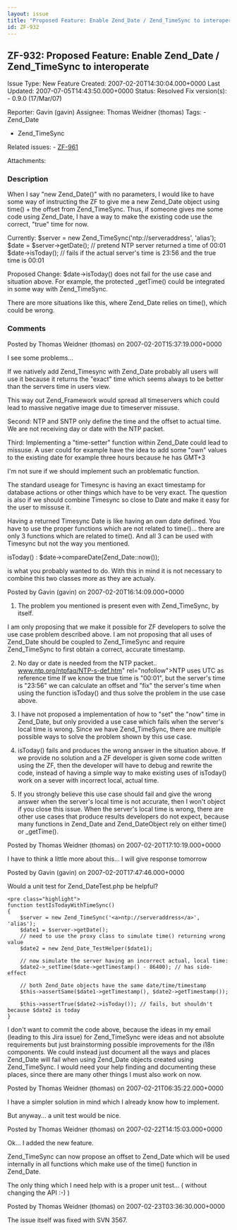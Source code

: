 ```yaml
---
layout: issue
title: "Proposed Feature: Enable Zend_Date / Zend_TimeSync to interoperate"
id: ZF-932
---
```


ZF-932: Proposed Feature: Enable Zend\_Date / Zend\_TimeSync to interoperate
----------------------------------------------------------------------------

 Issue Type: New Feature Created: 2007-02-20T14:30:04.000+0000 Last Updated: 2007-07-05T14:43:50.000+0000 Status: Resolved Fix version(s): - 0.9.0 (17/Mar/07)
 
 Reporter:  Gavin (gavin)  Assignee:  Thomas Weidner (thomas)  Tags: - Zend\_Date
- Zend\_TimeSync
 
 Related issues: - [ZF-961](/issues/browse/ZF-961)
 
 Attachments: 
### Description

When I say "new Zend\_Date()" with no parameters, I would like to have some way of instructing the ZF to give me a new Zend\_Date object using time() + the offset from Zend\_TimeSync. Thus, if someone gives me some code using Zend\_Date, I have a way to make the existing code use the correct, "true" time for now.

Currently: $server = new Zend\_TimeSync('<a>ntp://serveraddress</a>', 'alias'); $date = $server->getDate(); // pretend NTP server returned a time of 00:01 $date->isToday(); // fails if the actual server's time is 23:56 and the true time is 00:01

Proposed Change: $date->isToday() does not fail for the use case and situation above. For example, the protected \_getTime() could be integrated in some way with Zend\_TimeSync.

There are more situations like this, where Zend\_Date relies on time(), which could be wrong.

 

 

### Comments

Posted by Thomas Weidner (thomas) on 2007-02-20T15:37:19.000+0000

I see some problems...

If we natively add Zend\_Timesync with Zend\_Date probably all users will use it because it returns the "exact" time which seems always to be better than the servers time in users view.

This way out Zend\_Framework would spread all timeservers which could lead to massive negative image due to timeserver missuse.

Second: NTP and SNTP only define the time and the offset to actual time. We are not receiving day or date with the NTP packet.

Third: Implementing a "time-setter" function within Zend\_Date could lead to missuse. A user could for example have the idea to add some "own" values to the existing date for example three hours because he has GMT+3

I'm not sure if we should implement such an problematic function.

The standard useage for Timesync is having an exact timestamp for database actions or other things which have to be very exact. The question is also if we should combine Timesync so close to Date and make it easy for the user to missuse it.

Having a returned Timesync Date is like having an own date defined. You have to use the proper functions which are not related to time()... there are only 3 functions which are related to time(). And all 3 can be used with Timesync but not the way you mentioned.

isToday() : $date->compareDate(Zend\_Date::now());

is what you probably wanted to do. With this in mind it is not necessary to combine this two classes more as they are actualy.

 

 

Posted by Gavin (gavin) on 2007-02-20T16:14:09.000+0000

1) The problem you mentioned is present even with Zend\_TimeSync, by itself.

I am only proposing that we make it possible for ZF developers to solve the use case problem described above. I am not proposing that all uses of Zend\_Date should be coupled to Zend\_TimeSync and require Zend\_TimeSync to first obtain a correct, accurate timestamp.

2) No day or date is needed from the NTP packet.. <a href="">www.ntp.org/ntpfaq/NTP-s-def.htm</a>" rel="nofollow">NTP uses UTC as reference time If we know the true time is "00:01", but the server's time is "23:56" we can calculate an offset and "fix" the server's time when using the function isToday() and thus solve the problem in the use case above.

3) I have not proposed a implementation of how to "set" the "now" time in Zend\_Date, but only provided a use case which fails when the server's local time is wrong. Since we have Zend\_TimeSync, there are multiple possible ways to solve the problem shown by this use case.

4) isToday() fails and produces the wrong answer in the situation above. If we provide no solution and a ZF developer is given some code written using the ZF, then the developer will have to debug and rewrite the code, instead of having a simple way to make existing uses of isToday() work on a sever with incorrect local, actual time.

5) If you strongly believe this use case should fail and give the wrong answer when the server's local time is not accurate, then I won't object if you close this issue. When the server's local time is wrong, there are other use cases that produce results developers do not expect, because many functions in Zend\_Date and Zend\_DateObject rely on either time() or \_getTime().

 

 

Posted by Thomas Weidner (thomas) on 2007-02-20T17:10:19.000+0000

I have to think a little more about this... I will give response tomorrow

 

 

Posted by Gavin (gavin) on 2007-02-20T17:47:46.000+0000

Would a unit test for Zend\_DateTest.php be helpful?

 
    <pre class="highlight">
    function testIsTodayWithTimeSync()
    {
        $server = new Zend_TimeSync('<a>ntp://serveraddress</a>', 'alias');
        $date1 = $server->getDate();
        // need to use the proxy class to simulate time() returning wrong value
        $date2 = new Zend_Date_TestHelper($date1);
    
        // now simulate the server having an incorrect actual, local time:
        $date2->_setTime($date->getTimestamp() - 86400); // has side-effect
    
        // both Zend_Date objects have the same date/time/timestamp
        $this->assertSame($date1->getTimestamp(), $date2->getTimestamp());
    
        $this->assertTrue($date2->isToday()); // fails, but shouldn't because $date2 is today
    }


I don't want to commit the code above, because the ideas in my email (leading to this Jira issue) for Zend\_TimeSync were ideas and not absolute requirements but just brainstorming possible improvements for the i18n components. We could instead just document all the ways and places Zend\_Date will fail when using Zend\_Date objects created using Zend\_TimeSync. I would need your help finding and documenting these places, since there are many other things I must also work on now.

 

 

Posted by Thomas Weidner (thomas) on 2007-02-21T06:35:22.000+0000

I have a simpler solution in mind which I already know how to implement.

But anyway... a unit test would be nice.

 

 

Posted by Thomas Weidner (thomas) on 2007-02-22T14:15:03.000+0000

Ok... I added the new feature.

Zend\_TimeSync can now propose an offset to Zend\_Date which will be used internally in all functions which make use of the time() function in Zend\_Date.

The only thing which I need help with is a proper unit test... ( without changing the API :-) )

 

 

Posted by Thomas Weidner (thomas) on 2007-02-23T03:36:30.000+0000

The issue itself was fixed with SVN 3567.

 

 